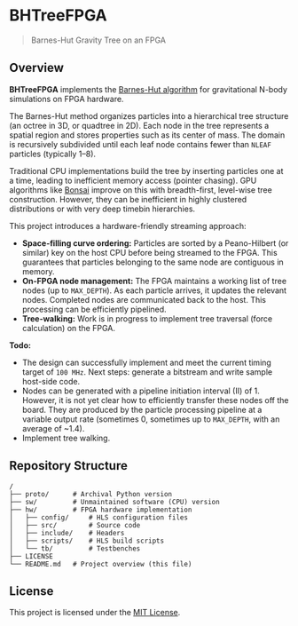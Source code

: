 # BHTreeFPGA

> Barnes-Hut Gravity Tree on an FPGA

## Overview

**BHTreeFPGA** implements the [Barnes-Hut algorithm](https://www.nature.com/articles/324446a0) for gravitational N-body simulations on FPGA hardware.

The Barnes-Hut method organizes particles into a hierarchical tree structure (an octree in 3D, or quadtree in 2D). Each node in the tree represents a spatial region and stores properties such as its center of mass. The domain is recursively subdivided until each leaf node contains fewer than `NLEAF` particles (typically 1–8).

Traditional CPU implementations build the tree by inserting particles one at a time, leading to inefficient memory access (pointer chasing). GPU algorithms like [Bonsai](https://github.com/treecode/Bonsai) improve on this with breadth-first, level-wise tree construction. However, they can be inefficient in highly clustered distributions or with very deep timebin hierarchies.

This project introduces a hardware-friendly streaming approach:

- **Space-filling curve ordering:** Particles are sorted by a Peano-Hilbert (or similar) key on the host CPU before being streamed to the FPGA. This guarantees that particles belonging to the same node are contiguous in memory.
- **On-FPGA node management:** The FPGA maintains a working list of tree nodes (up to `MAX_DEPTH`). As each particle arrives, it updates the relevant nodes. Completed nodes are communicated back to the host. This processing can be efficiently pipelined.
- **Tree-walking:** Work is in progress to implement tree traversal (force calculation) on the FPGA.

**Todo:**
- The design can successfully implement and meet the current timing target of `100 MHz`. Next steps: generate a bitstream and write sample host-side code.
- Nodes can be generated with a pipeline initiation interval (II) of 1. However, it is not yet clear how to efficiently transfer these nodes off the board. They are produced by the particle processing pipeline at a variable output rate (sometimes 0, sometimes up to `MAX_DEPTH`, with an average of ~1.4).
- Implement tree walking.

## Repository Structure
```
/
├── proto/      # Archival Python version
├── sw/         # Unmaintained software (CPU) version
├── hw/         # FPGA hardware implementation
│   ├── config/     # HLS configuration files
│   ├── src/        # Source code
│   ├── include/    # Headers
│   ├── scripts/    # HLS build scripts
│   └── tb/         # Testbenches
├── LICENSE
└── README.md   # Project overview (this file)
```
## License

This project is licensed under the [MIT License](LICENSE).